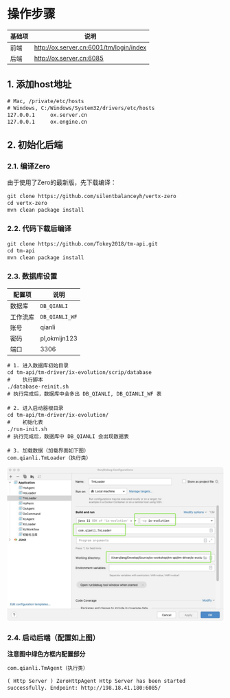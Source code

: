 # 操作步骤

|基础项|说明|
|---|---|
|前端|http://ox.server.cn:6001/tm/login/index|
|后端|http://ox.server.cn:6085|api|

## 1. 添加host地址

```shell
# Mac, /private/etc/hosts
# Windows, C:/Windows/System32/drivers/etc/hosts
127.0.0.1     ox.server.cn
127.0.0.1     ox.engine.cn
```

## 2. 初始化后端

### 2.1. 编译Zero

由于使用了Zero的最新版，先下载编译：

```shell
git clone https://github.com/silentbalanceyh/vertx-zero
cd vertx-zero
mvn clean package install
```

### 2.2. 代码下载后编译

```shell
git clone https://github.com/Tokey2018/tm-api.git
cd tm-api
mvn clean package install
```

### 2.3. 数据库设置

|配置项| 说明             |
|---|----------------|
|数据库| `DB_QIANLI`    |
|工作流库| `DB_QIANLI_WF` |
|账号|qianli|
|密码|pl,okmijn123|
|端口|3306|

```shell
# 1. 进入数据库初始目录
cd tm-api/tm-driver/ix-evolution/scrip/database
#    执行脚本
./database-reinit.sh
# 执行完成后，数据库中会多出 DB_QIANLI, DB_QIANLI_WF 表

# 2. 进入启动器根目录
cd tm-api/tm-driver/ix-evolution/
#    初始化表
./run-init.sh
# 执行完成后，数据库中 DB_QIANLI 会出现数据表

# 3. 加载数据（加载界面如下图）
com.qianli.TmLoader（执行类）
```

![doc](doc/_image/screen.jpeg)

### 2.4. 启动后端（配置如上图）

**注意图中绿色方框内配置部分**

```shell
com.qianli.TmAgent（执行类）
```

```shell
( Http Server ) ZeroHttpAgent Http Server has been started successfully. Endpoint: http://198.18.41.180:6085/
```